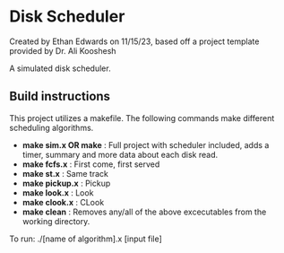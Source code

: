 <h1>Disk Scheduler</h1>
Created by Ethan Edwards on 11/15/23, based off a project template provided by Dr. Ali Kooshesh

A simulated disk scheduler.

<h2>Build instructions</h2>
This project utilizes a makefile. The following commands make different scheduling algorithms.
<ul>
  <li><b>make sim.x OR make</b> : Full project with scheduler included, adds a timer, summary and more data about each disk read.</li>
  <li><b>make fcfs.x</b> : First come, first served</li>
  <li><b>make st.x</b> : Same track</li>
  <li><b>make pickup.x</b> : Pickup</li>
  <li><b>make look.x</b> : Look</li>
  <li><b>make clook.x</b> : CLook</li>
  <li><b>make clean</b> : Removes any/all of the above excecutables from the working directory.</li>
</ul>

To run: ./[name of algorithm].x [input file]
